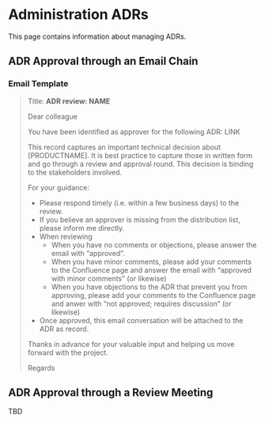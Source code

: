 # Administration ADRs

This page contains information about managing ADRs.

## ADR Approval through an Email Chain

### Email Template

> Title: **ADR review: NAME**
> 
> Dear colleague
> 
> You have been identified as approver for the following ADR: LINK
> 
> This record captures an important technical decision about [PRODUCTNAME]. It is best practice to capture those in written form and go through a review and approval round. This decision is binding to the stakeholders involved.
> 
> For your guidance:
> * Please respond timely (i.e. within a few business days) to the review.
> * If you believe an approver is missing from the distribution list, please inform me directly.
> * When reviewing
>   * When you have no comments or objections, please answer the email with  “approved”.
>   * When you have minor comments, please add your comments to the Confluence page and answer the email with “approved with minor comments” (or likewise)
>   * When you have objections to the ADR that prevent you from approving, please add your comments to the Confluence page and anwer with “not approved; requires discussion” (or likewise)
> * Once approved, this email conversation will be attached to the ADR as record.
> 
> Thanks in advance for your valuable input and helping us move forward with the project.
> 
> Regards

## ADR Approval through a Review Meeting
TBD
